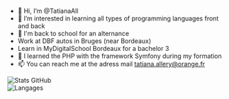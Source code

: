 - 👋 Hi, I’m @TatianaAll
- 👀 I’m interested in learning all types of programming languages front and back
- 🌱 I'm back to school for an alternance
- Work at DBF autos in Bruges (near Bordeaux)
- Learn in MyDigitalSchool Bordeaux for a bachelor 3
- 🌱 I learned the PHP with the framework Symfony during my formation
- 📫 You can reach me at the adress mail tatiana.allery@orange.fr


![Stats GitHub](https://github-readme-stats.vercel.app/api?username=TatianaAll&show_icons=true&theme=tokyonight)  
![Langages](https://github-readme-stats.vercel.app/api/top-langs/?username=TatianaAll&layout=compact&theme=tokyonight)  

<!---
TatianaAll/TatianaAll is a ✨ special ✨ repository because its `README.md` (this file) appears on your GitHub profile.
You can click the Preview link to take a look at your changes.
--->
